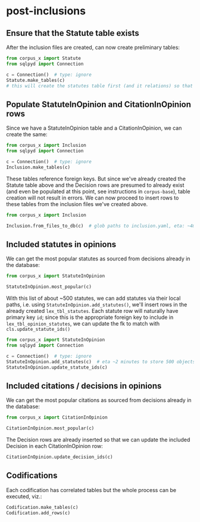 # post-inclusions

## Ensure that the Statute table exists

After the inclusion files are created, can now create preliminary tables:

```python
from corpus_x import Statute
from sqlpyd import Connection

c = Connection()  # type: ignore
Statute.make_tables(c)
# this will create the statutes table first (and it relations) so that the foreign keys created in the inclusions tables will work for StatutesInOpinions
```

## Populate StatuteInOpinion and CitationInOpinion rows

Since we have a StatuteInOpinion table and a CitationInOpinion, we can create the same:

```python
from corpus_x import Inclusion
from sqlpyd import Connection

c = Connection()  # type: ignore
Inclusion.make_tables(c)
```

These tables reference foreign keys. But since we've already created the Statute table above and the Decision rows are presumed to already exist (and even be populated at this point, see instructions in `corpus-base`), table creation will not result in errors. We can now proceed to insert rows to these tables from the inclusion files we've created above.

```python
from corpus_x import Inclusion

Inclusion.from_files_to_db(c)  # glob paths to inclusion.yaml, eta: ~4min.
```

## Included statutes in opinions

We can get the most popular statutes as sourced from decisions already in the database:

```python
from corpus_x import StatuteInOpinion

StatuteInOpinion.most_popular(c)
```

With this list of about ~500 statutes, we can add statutes via their local paths, i.e. using `StatuteInOpinion.add_statutes()`, we'll insert rows in the already created `lex_tbl_statutes`. Each statute row will naturally have primary key `id`; since this is the appropriate foreign key to include in `lex_tbl_opinion_statutes`, we can update the fk to match with `cls.update_statute_ids()`

```python
from corpus_x import StatuteInOpinion
from sqlpyd import Connection

c = Connection()  # type: ignore
StatuteInOpinion.add_statutes(c)  # eta ~2 minutes to store 500 objects
StatuteInOpinion.update_statute_ids(c)
```

## Included citations / decisions in opinions

We can get the most popular citations as sourced from decisions already in the database:

```python
from corpus_x import CitationInOpinion

CitationInOpinion.most_popular(c)
```

The Decision rows are already inserted so that we can update the included Decision in each CitationInOpinion row:

```python
CitationInOpinion.update_decision_ids(c)
```

## Codifications

Each codification has correlated tables but the whole process can be executed, viz.:

```python
Codification.make_tables(c)
Codification.add_rows(c)
```
